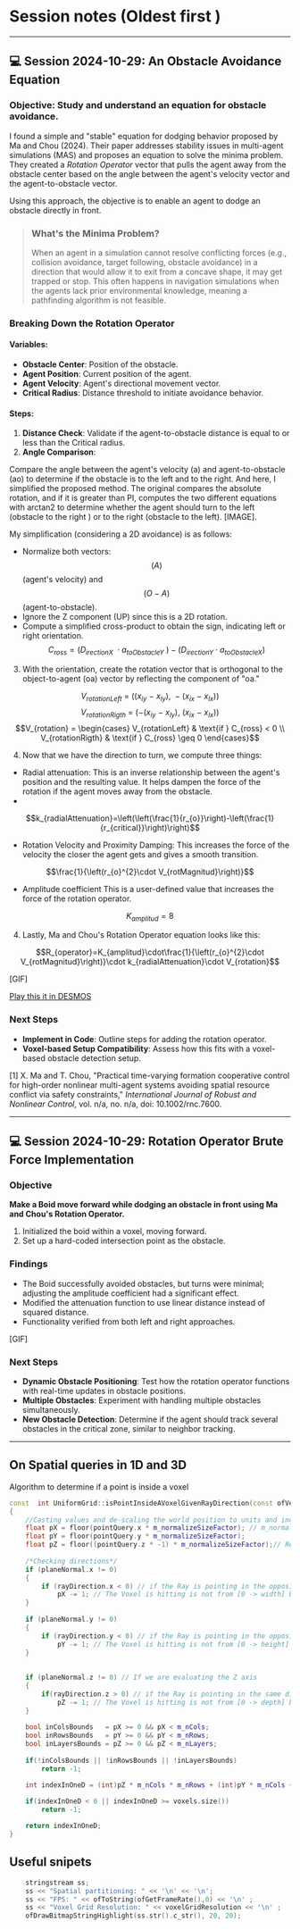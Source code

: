 # Session notes (Oldest first )
---
## 💻 Session 2024-10-29: An Obstacle Avoidance Equation

### Objective: Study and understand an equation for obstacle avoidance.

I found a simple and "stable" equation for dodging behavior proposed by Ma and Chou (2024). Their paper addresses stability issues in multi-agent simulations (MAS) and proposes an equation to solve the minima problem. They created a *Rotation Operator* vector that pulls the agent away from the obstacle center based on the angle between the agent's velocity vector and the agent-to-obstacle vector.

Using this approach, the objective is to enable an agent to dodge an obstacle directly in front.

> ### What's the Minima Problem?
> When an agent in a simulation cannot resolve conflicting forces (e.g., collision avoidance, target following, obstacle avoidance) in a direction that would allow it to exit from a concave shape, it may get trapped or stop. This often happens in navigation simulations when the agents lack prior environmental knowledge, meaning a pathfinding algorithm is not feasible.


### Breaking Down the Rotation Operator

#### Variables:
- **Obstacle Center**: Position of the obstacle.
- **Agent Position**: Current position of the agent.
- **Agent Velocity**: Agent's directional movement vector.
- **Critical Radius**: Distance threshold to initiate avoidance behavior.

#### Steps:
1. **Distance Check**: Validate if the agent-to-obstacle distance is equal to or less than the Critical radius.
2. **Angle Comparison**:

Compare the angle between the agent's velocity (a) and agent-to-obstacle (ao) to determine if the obstacle is to the left and to the right. And here, I simplified the proposed method. The original compares the absolute rotation, and if it is greater than PI, computes the two different equations with arctan2 to determine whether the agent should turn to the left (obstacle to the right ) or to the right (obstacle to the left).
[IMAGE].

My simplification (considering a 2D avoidance) is as follows:

   - Normalize both vectors: $$\left(A\right)$$ (agent's velocity) and $$\left(O-A\right)$$ (agent-to-obstacle).
   - Ignore the Z component (UP) since this is a 2D rotation.
   - Compute a simplified cross-product to obtain the sign, indicating left or right orientation.
$$C_{ross}=\left(D_{irectionX}\ \cdot a_{toObstacleY}\ \right)-\left(D_{irectionY}\cdot a_{toObstacleX}\right)$$
3. With the orientation, create the rotation vector that is orthogonal to the object-to-agent (oa) vector by reflecting the component of "oa."

$$V_{rotationLeft}\ =\ \left(\left(x_{iy}\ -\ x_{ly}\right),\ -\left(x_{ix}\ -\ x_{lx}\right)\right)$$
$$V_{rotationRigth}\ =\ \left(-\left(x_{iy}\ -\ x_{ly}\right),\ \left(x_{ix}\ -\ x_{lx}\right)\right)$$
$$V_{rotation} = \begin{cases} 
      V_{rotationLeft} & \text{if } C_{ross} < 0 \\
      V_{rotationRigth} & \text{if } C_{ross} \geq 0 
   \end{cases}$$

4. Now that we have the direction to turn, we compute three things:
- Radial attenuation: This is an inverse relationship between the agent's position and the resulting value. It helps dampen the force of the rotation if the agent moves away from the obstacle.
- 
$$k_{radialAttenuation}=\left(\left(\frac{1}{r_{o}}\right)-\left(\frac{1}{r_{critical}}\right)\right)$$

- Rotation Velocity and Proximity Damping: This increases the force of the velocity the closer the agent gets and gives a smooth transition.

$$\frac{1}{\left(r_{o}^{2}\cdot V_{rotMagnitud}\right)}$$

- Amplitude coefficient This is a user-defined value that increases the force of the rotation operator.

$$K_{amplitud}=8$$

4. Lastly, Ma and Chou's Rotation Operator equation looks like this:

$$R_{operator}=K_{amplitud}\cdot\frac{1}{\left(r_{o}^{2}\cdot V_{rotMagnitud}\right)}\cdot k_{radialAttenuation}\cdot V_{rotation}$$

[GIF]

[Play this it in DESMOS](https://www.desmos.com/calculator/qc0rr7hacq)

### Next Steps
- **Implement in Code**: Outline steps for adding the rotation operator.
- **Voxel-based Setup Compatibility**: Assess how this fits with a voxel-based obstacle detection setup.

[1] X. Ma and T. Chou, "Practical time-varying formation cooperative control for high-order nonlinear multi-agent systems avoiding spatial resource conflict via safety constraints," *International Journal of Robust and Nonlinear Control*, vol. n/a, no. n/a, doi: 10.1002/rnc.7600.

---

## 💻 Session 2024-10-29: Rotation Operator Brute Force Implementation

### Objective
**Make a Boid move forward while dodging an obstacle in front using Ma and Chou's Rotation Operator.**

1. Initialized the boid within a voxel, moving forward.
2. Set up a hard-coded intersection point as the obstacle.

### Findings
- The Boid successfully avoided obstacles, but turns were minimal; adjusting the amplitude coefficient had a significant effect.
- Modified the attenuation function to use linear distance instead of squared distance.
- Functionality verified from both left and right approaches.

[GIF]

### Next Steps
- **Dynamic Obstacle Positioning**: Test how the rotation operator functions with real-time updates in obstacle positions.
- **Multiple Obstacles**: Experiment with handling multiple obstacles simultaneously.
- **New Obstacle Detection**: Determine if the agent should track several obstacles in the critical zone, similar to neighbor tracking.

--- 

## On Spatial queries in 1D and 3D

Algorithm to determine if a point is inside a voxel

```C++
const  int UniformGrid::isPointInsideAVoxelGivenRayDirection(const ofVec3f &pointQuery, const ofVec3f & planeNormal ,const ofVec3f &rayDirection) const
{
    //Casting values and de-scaling the world position to units and increments of 1
    float pX = floor(pointQuery.x * m_normalizeSizeFactor); // m_normalizeSizeFactor = 1/m_voxelSize;
    float pY = floor(pointQuery.y * m_normalizeSizeFactor);
    float pZ = floor((pointQuery.z * -1) * m_normalizeSizeFactor);// Recall that we have defined the depth of the grid to be far away from the camera
    
    /*Checking directions*/
    if (planeNormal.x != 0)
    {
        if (rayDirection.x < 0) // if the Ray is pointing in the opposite direction as the world X Normal
            pX -= 1; // The Voxel is hitting is not from [0 -> width] but [width -> 0]
    }
    
    if (planeNormal.y != 0)
    {
        if (rayDirection.y < 0) // if the Ray is pointing in the opposite direction as the world Y Normal
            pY -= 1; // The Voxel is hitting is not from [0 -> height] but [height -> 0]
    }
    
    
    if (planeNormal.z != 0) // If we are evaluating the Z axis
    {
        if(rayDirection.z > 0) // if the Ray is pointing in the same direction as the world Z Normal
            pZ -= 1; // The Voxel is hitting is not from [0 -> depth] but [depth -> 0]
    }
    
    bool inColsBounds   = pX >= 0 && pX < m_nCols;
    bool inRowsBounds   = pY >= 0 && pY < m_nRows;
    bool inLayersBounds = pZ >= 0 && pZ < m_nLayers;
    
    if(!inColsBounds || !inRowsBounds || !inLayersBounds)
        return -1;

    int indexInOneD = (int)pZ * m_nCols * m_nRows + (int)pY * m_nCols + (int)pX;
    
    if(indexInOneD < 0 || indexInOneD >= voxels.size())
        return -1;

    return indexInOneD;
}
```

## Useful snipets
```C++
    stringstream ss;
    ss << "Spatial partitioning: " << '\n' << '\n';
    ss << "FPS: " << ofToString(ofGetFrameRate(),0) << '\n' ;
    ss << "Voxel Grid Resolution: " << voxelGridResolution << '\n' ;
    ofDrawBitmapStringHighlight(ss.str().c_str(), 20, 20);
```
